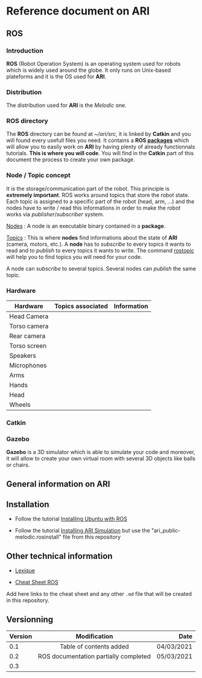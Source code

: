 # Reference document on ARI

## ROS

### Introduction

**ROS** (Robot Operation System) is an operating system used for robots which is widely used around the globe. It only runs on Unix-based plateforms and it is the OS used for **ARI**.

### Distribution

The distribution used for **ARI** is the *Melodic* one.

### ROS directory

  The **ROS** directory can be found at *~/ari/src*, it is linked by **Catkin** and you will found every usefull files you need. It contains a **ROS [packages](http://wiki.ros.org/Packages)** which will allow you to easily work on **ARI** by having plenty of already functionnals tutorials. **This is where you will code**. You will find in the **Catkin** part of this document the process to create your own package.

### Node / Topic concept

  It is the storage/communication part of the robot. This principle is **extremely important**. ROS works around topics that store the robot state. Each topic is assigned to a specific part of the robot (head, arm, ...) and the nodes have to write / read this informations in order to make the robot works via *publisher*/*subscriber* system.
      
  [Nodes](http://wiki.ros.org/Nodes) : A node is an executable binary contained in a **package**.
  
  [Topics](http://wiki.ros.org/Topics) : This is where **nodes** find informations about the state of **ARI** (camera, motors, etc.). A **node** has to *subscribe* to every topics it wants to read and to *publish* to every topics it wants to write. The command [rostopic](http://wiki.ros.org/rostopic) will help you to find topics you will need for your code.
  
  A node can *subscribe* to several topics. Several nodes can *publish* the same topic.

### Hardware

| Hardware     | Topics associated | Information |
|--------------|:-----------------:|:------------|
| Head Camera  |                   |             |
| Torso camera |                   |             |
| Rear camera  |                   |             |
| Torso screen |                   |             |
| Speakers     |                   |             |
| Microphones  |                   |             |
| Arms         |                   |             |
| Hands        |                   |             |
| Head         |                   |             |
| Wheels       |                   |             |

### Catkin

### Gazebo

**Gazebo** is a 3D simulator which is able to simulate your code and moreover, it will allow to create your own virtual room with several 3D objects like balls or chairs.

## General information on ARI

## Installation

* Follow the tutorial [Installing Ubuntu with ROS](http://wiki.ros.org/Robots/ARI/Tutorials/Installation/InstallUbuntuAndROS)

* Follow the tutorial [Installing ARI Simulation](http://wiki.ros.org/Robots/ARI/Tutorials/Installation/ARISimulation) but use the "ari_public-melodic.rosinstall" file from this repository

## Other technical information

* [Lexique](resources/LEXIQUE.md)

* [Cheat Sheet ROS](resources/CHEATSHEET.md)

Add here links to the cheat sheet and any other `.md` file that will be created in this repository.

## Versionning

| Version |              Modification             |       Date |
|---------|:-------------------------------------:|-----------:|
| 0.1     |        Table of contents added        | 04/03/2021 |
| 0.2     | ROS documentation partially completed | 05/03/2021 |
| 0.3     |                                       |            |
